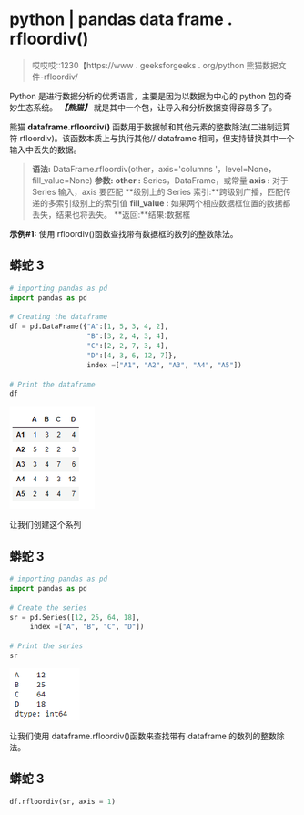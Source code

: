 # python | pandas data frame . rfloordiv()

> 哎哎哎::1230【https://www . geeksforgeeks . org/python 熊猫数据文件-rfloordiv/

Python 是进行数据分析的优秀语言，主要是因为以数据为中心的 python 包的奇妙生态系统。 ***【熊猫】*** 就是其中一个包，让导入和分析数据变得容易多了。

熊猫 **dataframe.rfloordiv()** 函数用于数据帧和其他元素的整数除法(二进制运算符 rfloordiv)。该函数本质上与执行其他// dataframe 相同，但支持替换其中一个输入中丢失的数据。

> **语法:** DataFrame.rfloordiv(other，axis='columns '，level=None，fill_value=None)
> **参数:**
> **other :** Series，DataFrame，或常量
> **axis :** 对于 Series 输入，axis 要匹配
> **级别上的 Series 索引:**跨级别广播，匹配传递的多索引级别上的索引值
> **fill_value :** 如果两个相应数据框位置的数据都丢失，结果也将丢失。
> **返回:**结果:数据框

**示例#1:** 使用 rfloordiv()函数查找带有数据框的数列的整数除法。

## 蟒蛇 3

```py
# importing pandas as pd
import pandas as pd

# Creating the dataframe
df = pd.DataFrame({"A":[1, 5, 3, 4, 2],
                   "B":[3, 2, 4, 3, 4],
                   "C":[2, 2, 7, 3, 4],
                   "D":[4, 3, 6, 12, 7]},
                   index =["A1", "A2", "A3", "A4", "A5"])

# Print the dataframe
df
```

![](img/e3baabcb070182605e75dbca5770baab.png)

让我们创建这个系列

## 蟒蛇 3

```py
# importing pandas as pd
import pandas as pd

# Create the series
sr = pd.Series([12, 25, 64, 18],
     index =["A", "B", "C", "D"])

# Print the series
sr
```

![](img/a558e26fcf69fbbe10312e5e1070fd43.png)

让我们使用 dataframe.rfloordiv()函数来查找带有 dataframe 的数列的整数除法。

## 蟒蛇 3

```py
df.rfloordiv(sr, axis = 1)
```